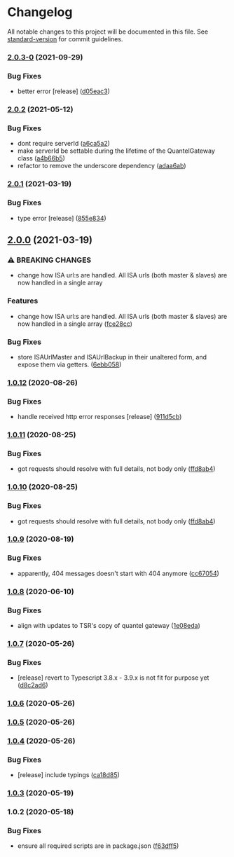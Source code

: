 # Changelog

All notable changes to this project will be documented in this file. See [standard-version](https://github.com/conventional-changelog/standard-version) for commit guidelines.

### [2.0.3-0](https://github.com/nrkno/tv-automation-quantel-gateway-client/compare/v2.0.2...v2.0.3-0) (2021-09-29)

### Bug Fixes

- better error [release] ([d05eac3](https://github.com/nrkno/tv-automation-quantel-gateway-client/commit/d05eac342a0c1cbaac8410be3dc8596ae670c892))

### [2.0.2](https://github.com/nrkno/tv-automation-quantel-gateway-client/compare/v2.0.1...v2.0.2) (2021-05-12)

### Bug Fixes

- dont require serverId ([a6ca5a2](https://github.com/nrkno/tv-automation-quantel-gateway-client/commit/a6ca5a277b9a8db2d4d76eeb196052a3143f2674))
- make serverId be settable during the lifetime of the QuantelGateway class ([a4b66b5](https://github.com/nrkno/tv-automation-quantel-gateway-client/commit/a4b66b551ca51e8c63d8bf2ebe180f8bee79792c))
- refactor to remove the underscore dependency ([adaa6ab](https://github.com/nrkno/tv-automation-quantel-gateway-client/commit/adaa6ab0f66f9a2132c981f04860ef3fc91f7acc))

### [2.0.1](https://github.com/nrkno/tv-automation-quantel-gateway-client/compare/v2.0.0...v2.0.1) (2021-03-19)

### Bug Fixes

- type error [release] ([855e834](https://github.com/nrkno/tv-automation-quantel-gateway-client/commit/855e83442e8a2c138d8e7a6b06b32d6e9e6d2fae))

## [2.0.0](https://github.com/nrkno/tv-automation-quantel-gateway-client/compare/v1.0.12...v2.0.0) (2021-03-19)

### ⚠ BREAKING CHANGES

- change how ISA url:s are handled. All ISA urls (both master & slaves) are now handled in a single array

### Features

- change how ISA url:s are handled. All ISA urls (both master & slaves) are now handled in a single array ([fce28cc](https://github.com/nrkno/tv-automation-quantel-gateway-client/commit/fce28cc4bdf4d668372037dd400b5284ef2eef33))

### Bug Fixes

- store ISAUrlMaster and ISAUrlBackup in their unaltered form, and expose them via getters. ([6ebb058](https://github.com/nrkno/tv-automation-quantel-gateway-client/commit/6ebb05861debd526a039c5d0833b5df1f1db4fee))

### [1.0.12](https://github.com/nrkno/tv-automation-quantel-gateway-client/compare/v1.0.11...v1.0.12) (2020-08-26)

### Bug Fixes

- handle received http error responses [release] ([911d5cb](https://github.com/nrkno/tv-automation-quantel-gateway-client/commit/911d5cbb09234f17f14240dd415a6b556687f96c))

### [1.0.11](https://github.com/nrkno/tv-automation-quantel-gateway-client/compare/v1.0.9...v1.0.11) (2020-08-25)

### Bug Fixes

- got requests should resolve with full details, not body only ([ffd8ab4](https://github.com/nrkno/tv-automation-quantel-gateway-client/commit/ffd8ab406e860fd67f4c6a78ba4c421a34e51d4d))

### [1.0.10](https://github.com/nrkno/tv-automation-quantel-gateway-client/compare/v1.0.9...v1.0.10) (2020-08-25)

### Bug Fixes

- got requests should resolve with full details, not body only ([ffd8ab4](https://github.com/nrkno/tv-automation-quantel-gateway-client/commit/ffd8ab406e860fd67f4c6a78ba4c421a34e51d4d))

### [1.0.9](https://github.com/nrkno/tv-automation-quantel-gateway-client/compare/v1.0.8...v1.0.9) (2020-08-19)

### Bug Fixes

- apparently, 404 messages doesn't start with 404 anymore ([cc67054](https://github.com/nrkno/tv-automation-quantel-gateway-client/commit/cc67054c9890d31d9540667a2cab738b464b016b))

### [1.0.8](https://github.com/nrkno/tv-automation-quantel-gateway-client/compare/v1.0.7...v1.0.8) (2020-06-10)

### Bug Fixes

- align with updates to TSR's copy of quantel gateway ([1e08eda](https://github.com/nrkno/tv-automation-quantel-gateway-client/commit/1e08edab92b0bc4fc2bbece6d134fabf6d69e461))

### [1.0.7](https://github.com/nrkno/tv-automation-quantel-gateway-client/compare/v1.0.6...v1.0.7) (2020-05-26)

### Bug Fixes

- [release] revert to Typescript 3.8.x - 3.9.x is not fit for purpose yet ([d8c2ad6](https://github.com/nrkno/tv-automation-quantel-gateway-client/commit/d8c2ad62f097f2de258e6e719791e93c97bf270f))

### [1.0.6](https://github.com/nrkno/tv-automation-quantel-gateway-client/compare/v1.0.5...v1.0.6) (2020-05-26)

### [1.0.5](https://github.com/nrkno/tv-automation-quantel-gateway-client/compare/v1.0.4...v1.0.5) (2020-05-26)

### [1.0.4](https://github.com/nrkno/tv-automation-quantel-gateway-client/compare/v1.0.3...v1.0.4) (2020-05-26)

### Bug Fixes

- [release] include typings ([ca18d85](https://github.com/nrkno/tv-automation-quantel-gateway-client/commit/ca18d85bc5b394aae566aff602208adece6c1a12))

### [1.0.3](https://github.com/nrkno/tv-automation-quantel-gateway-client/compare/v1.0.2...v1.0.3) (2020-05-19)

### 1.0.2 (2020-05-18)

### Bug Fixes

- ensure all required scripts are in package.json ([f63dff5](https://github.com/nrkno/tv-automation-quantel-gateway-client/commit/f63dff5de2259635f31e5fe19aa35e049b8617ca))
